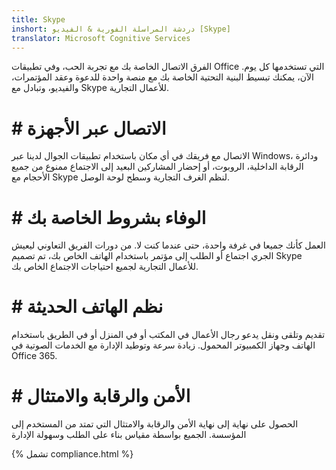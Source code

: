 ```yaml
---
title: Skype
inshort: دردشة المراسلة الفورية & الفيديو [Skype]
translator: Microsoft Cognitive Services
---
```


الفرق الاتصال الخاصة بك مع تجربة الحب، وفي تطبيقات Office التي تستخدمها كل يوم. الآن، يمكنك تبسيط البنية التحتية الخاصة بك مع منصة واحدة للدعوة وعقد المؤتمرات، والفيديو، وتبادل مع Skype للأعمال التجارية. 

# # الاتصال عبر الأجهزة
الاتصال مع فريقك في أي مكان باستخدام تطبيقات الجوال لدينا عبر Windows، ودائرة الرقابة الداخلية، الروبوت، أو إحضار المشاركين البعيد إلى الاجتماع ممنوع من جميع الأحجام مع Skype لنظم الغرف التجارية وسطح لوحة الوصل.

# # الوفاء بشروط الخاصة بك
العمل كأنك جميعا في غرفة واحدة، حتى عندما كنت لا. من دورات الفريق التعاوني ليعيش الجري اجتماع أو الطلب إلى مؤتمر باستخدام الهاتف الخاص بك، تم تصميم Skype للأعمال التجارية لجميع احتياجات الاجتماع الخاص بك. 

# # نظم الهاتف الحديثة
تقديم وتلقى ونقل يدعو رجال الأعمال في المكتب أو في المنزل أو في الطريق باستخدام الهاتف وجهاز الكمبيوتر المحمول. زيادة سرعة وتوطيد الإدارة مع الخدمات الصوتية في Office 365. 

# # الأمن والرقابة والامتثال
الحصول على نهاية إلى نهاية الأمن والرقابة والامتثال التي تمتد من المستخدم إلى المؤسسة. الجميع بواسطة مقياس بناء على الطلب وسهولة الإدارة 

{% تشمل compliance.html %}

